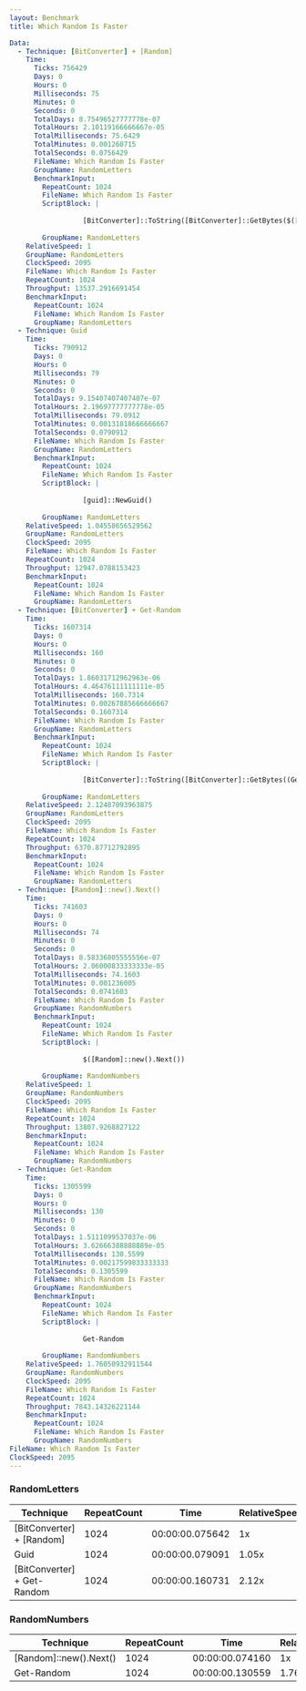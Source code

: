 ```yaml
---
layout: Benchmark
title: Which Random Is Faster

Data: 
  - Technique: [BitConverter] + [Random]
    Time: 
      Ticks: 756429
      Days: 0
      Hours: 0
      Milliseconds: 75
      Minutes: 0
      Seconds: 0
      TotalDays: 8.75496527777778e-07
      TotalHours: 2.10119166666667e-05
      TotalMilliseconds: 75.6429
      TotalMinutes: 0.001260715
      TotalSeconds: 0.0756429
      FileName: Which Random Is Faster
      GroupName: RandomLetters
      BenchmarkInput: 
        RepeatCount: 1024
        FileName: Which Random Is Faster
        ScriptBlock: |
          
                  [BitConverter]::ToString([BitConverter]::GetBytes($([Random]::new().next())))
              
        GroupName: RandomLetters
    RelativeSpeed: 1
    GroupName: RandomLetters
    ClockSpeed: 2095
    FileName: Which Random Is Faster
    RepeatCount: 1024
    Throughput: 13537.2916691454
    BenchmarkInput: 
      RepeatCount: 1024
      FileName: Which Random Is Faster
      GroupName: RandomLetters
  - Technique: Guid
    Time: 
      Ticks: 790912
      Days: 0
      Hours: 0
      Milliseconds: 79
      Minutes: 0
      Seconds: 0
      TotalDays: 9.15407407407407e-07
      TotalHours: 2.19697777777778e-05
      TotalMilliseconds: 79.0912
      TotalMinutes: 0.00131818666666667
      TotalSeconds: 0.0790912
      FileName: Which Random Is Faster
      GroupName: RandomLetters
      BenchmarkInput: 
        RepeatCount: 1024
        FileName: Which Random Is Faster
        ScriptBlock: |
          
                  [guid]::NewGuid()
              
        GroupName: RandomLetters
    RelativeSpeed: 1.04558656529562
    GroupName: RandomLetters
    ClockSpeed: 2095
    FileName: Which Random Is Faster
    RepeatCount: 1024
    Throughput: 12947.0788153423
    BenchmarkInput: 
      RepeatCount: 1024
      FileName: Which Random Is Faster
      GroupName: RandomLetters
  - Technique: [BitConverter] + Get-Random
    Time: 
      Ticks: 1607314
      Days: 0
      Hours: 0
      Milliseconds: 160
      Minutes: 0
      Seconds: 0
      TotalDays: 1.86031712962963e-06
      TotalHours: 4.46476111111111e-05
      TotalMilliseconds: 160.7314
      TotalMinutes: 0.00267885666666667
      TotalSeconds: 0.1607314
      FileName: Which Random Is Faster
      GroupName: RandomLetters
      BenchmarkInput: 
        RepeatCount: 1024
        FileName: Which Random Is Faster
        ScriptBlock: |
          
                  [BitConverter]::ToString([BitConverter]::GetBytes((Get-Random)))
              
        GroupName: RandomLetters
    RelativeSpeed: 2.12487093963875
    GroupName: RandomLetters
    ClockSpeed: 2095
    FileName: Which Random Is Faster
    RepeatCount: 1024
    Throughput: 6370.87712792895
    BenchmarkInput: 
      RepeatCount: 1024
      FileName: Which Random Is Faster
      GroupName: RandomLetters
  - Technique: [Random]::new().Next()
    Time: 
      Ticks: 741603
      Days: 0
      Hours: 0
      Milliseconds: 74
      Minutes: 0
      Seconds: 0
      TotalDays: 8.58336805555556e-07
      TotalHours: 2.06000833333333e-05
      TotalMilliseconds: 74.1603
      TotalMinutes: 0.001236005
      TotalSeconds: 0.0741603
      FileName: Which Random Is Faster
      GroupName: RandomNumbers
      BenchmarkInput: 
        RepeatCount: 1024
        FileName: Which Random Is Faster
        ScriptBlock: |
          
                  $([Random]::new().Next())
              
        GroupName: RandomNumbers
    RelativeSpeed: 1
    GroupName: RandomNumbers
    ClockSpeed: 2095
    FileName: Which Random Is Faster
    RepeatCount: 1024
    Throughput: 13807.9268827122
    BenchmarkInput: 
      RepeatCount: 1024
      FileName: Which Random Is Faster
      GroupName: RandomNumbers
  - Technique: Get-Random
    Time: 
      Ticks: 1305599
      Days: 0
      Hours: 0
      Milliseconds: 130
      Minutes: 0
      Seconds: 0
      TotalDays: 1.5111099537037e-06
      TotalHours: 3.62666388888889e-05
      TotalMilliseconds: 130.5599
      TotalMinutes: 0.00217599833333333
      TotalSeconds: 0.1305599
      FileName: Which Random Is Faster
      GroupName: RandomNumbers
      BenchmarkInput: 
        RepeatCount: 1024
        FileName: Which Random Is Faster
        ScriptBlock: |
          
                  Get-Random
              
        GroupName: RandomNumbers
    RelativeSpeed: 1.76050932911544
    GroupName: RandomNumbers
    ClockSpeed: 2095
    FileName: Which Random Is Faster
    RepeatCount: 1024
    Throughput: 7843.14326221144
    BenchmarkInput: 
      RepeatCount: 1024
      FileName: Which Random Is Faster
      GroupName: RandomNumbers
FileName: Which Random Is Faster
ClockSpeed: 2095
---
```



### RandomLetters


|Technique                  |RepeatCount|Time           |RelativeSpeed|Throughput|
|---------------------------|-----------|---------------|-------------|----------|
|[BitConverter] + [Random]  |1024       |00:00:00.075642|1x           |13537.29/s|
|Guid                       |1024       |00:00:00.079091|1.05x        |12947.08/s|
|[BitConverter] + Get-Random|1024       |00:00:00.160731|2.12x        |6370.88/s |


### RandomNumbers


|Technique             |RepeatCount|Time           |RelativeSpeed|Throughput|
|----------------------|-----------|---------------|-------------|----------|
|[Random]::new().Next()|1024       |00:00:00.074160|1x           |13807.93/s|
|Get-Random            |1024       |00:00:00.130559|1.76x        |7843.14/s |
